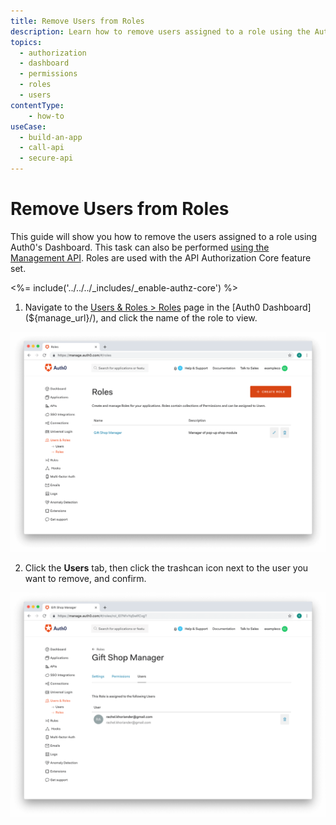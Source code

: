 ```yaml
---
title: Remove Users from Roles
description: Learn how to remove users assigned to a role using the Auth0 Management Dashboard. For use with Auth0's API Authorization Core feature set.
topics:
  - authorization
  - dashboard
  - permissions
  - roles
  - users
contentType: 
    - how-to
useCase:
  - build-an-app
  - call-api
  - secure-api
---
```

# Remove Users from Roles

This guide will show you how to remove the users assigned to a role using Auth0's Dashboard. This task can also be performed [using the Management API](/api/management/guides/roles/remove-role-users). Roles are used with the API Authorization Core feature set.

<%= include('../../../_includes/_enable-authz-core') %>

1. Navigate to the [Users & Roles > Roles](${manage_url}/#/roles) page in the [Auth0 Dashboard](${manage_url}/), and click the name of the role to view.

![Select Role](/media/articles/authorization/role-list.png)

2. Click the **Users** tab, then click the trashcan icon next to the user you want to remove, and confirm.

![View Users](/media/articles/authorization/role-def-users.png)
